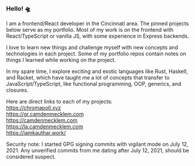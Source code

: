 ### Hello! 🛸

I am a frontend/React developer in the Cincinnati area. The pinned projects below serve as my portfolio. Most of my work is on the frontend with React/TypeScript or vanilla JS, with some experience in Express backends.

I love to learn new things and challenge myself with new concepts and technologies in each project. Some of my portfolio repos contain notes on things I learned while working on the project.

In my spare time, I explore exciting and exotic languages like Rust, Haskell, and Racket, which have taught me a lot of concepts that transfer to JavaScript/TypeScript, like functional programming, OOP, generics, and closures.

Here are direct links to each of my projects:   
https://chromapoll.xyz   
https://gr.camdenmecklem.com   
https://camdenmecklem.com   
https://la.camdenmecklem.com   
https://iamkauthar.work/   

Security note: I started GPG signing commits with vigilant mode on July 12, 2021. Any unverified commits from me dating after July 12, 2021, should be considered suspect.
